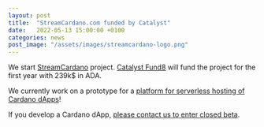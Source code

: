 ```yaml
---
layout: post
title:  "StreamCardano.com funded by Catalyst"
date:   2022-05-13 15:00:00 +0100
categories: news
post_image: "/assets/images/streamcardano-logo.png"
---
```


We start [StreamCardano](https://www.streamcardano.com) project.
[Catalyst Fund8](https://drive.google.com/file/d/1s3jCE7pmoUujy3ASMia-UhFl2KLi_hnf/view) will fund the project for the first year with 239k$ in ADA.

We currently work on a prototype for a [platform for serverless hosting of Cardano dApps](https://cardano.ideascale.com/c/idea/396549)!

If you develop a Cardano dApp, [please contact us to enter closed beta](mailto:streamcardano@migamake.com).

